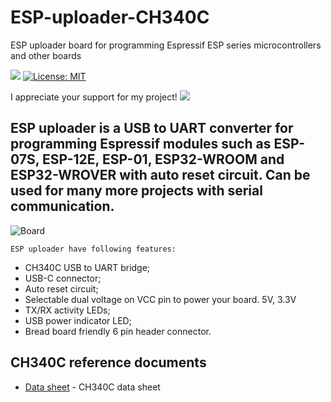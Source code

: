 # ESP-uploader-CH340C
ESP uploader board for programming Espressif ESP series microcontrollers and other boards

[![](https://img.shields.io/github/v/release/srg74/ESP-uploader)](https://img.shields.io/github/v/release/srg74/ESP-uploader)
[![License: MIT](https://img.shields.io/badge/License-MIT-blue.svg?style=flat-square)](https://github.com/srg74/ESP-uploader/blob/master/LICENSE)

I appreciate your support for my project! [![](https://www.paypalobjects.com/en_US/i/btn/btn_donateCC_LG.gif)](https://www.paypal.com/cgi-bin/webscr?cmd=_s-xclick&hosted_button_id=VU7L89Z2RR7S4&source=url)

## ESP uploader is a USB to UART converter for programming Espressif modules such as ESP-07S, ESP-12E, ESP-01, ESP32-WROOM and ESP32-WROVER with auto reset circuit. Can be used for many more projects with serial communication.

![Board](https://github.com/srg74/ESP-uploader/blob/master/Images/ESP-uploader_small.jpg)

```
ESP uploader have following features:
```
-   CH340C USB to UART bridge;
-   USB-C connector;
-   Auto reset circuit;
-   Selectable dual voltage on VCC pin to power your board. 5V, 3.3V
-   TX/RX activity LEDs;
-   USB power indicator LED;
-   Bread board friendly 6 pin header connector.

## CH340C reference documents

-   [Data sheet](https://www.mpja.com/download/35227cpdata.pdf) - CH340C data sheet
